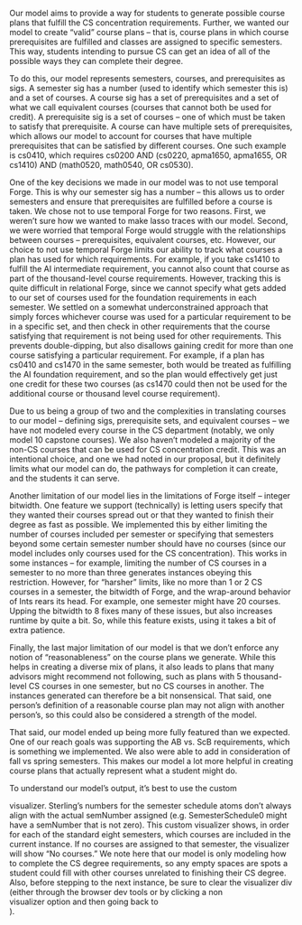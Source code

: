 Our model aims to provide a way for students to generate possible course plans that fulfill the CS concentration requirements. Further, we wanted our model to create “valid” course plans – that is, course plans in which course prerequisites are fulfilled and classes are assigned to specific semesters. This way, students intending to pursue CS can get an idea of all of the possible ways they can complete their degree.

To do this, our model represents semesters, courses, and prerequisites as sigs. A semester sig has a number (used to identify which semester this is) and a set of courses. A course sig has a set of prerequisites and a set of what we call equivalent courses (courses that cannot both be used for credit). A prerequisite sig is a set of courses – one of which must be taken to satisfy that prerequisite. A course can have multiple sets of prerequisites, which allows our model to account for courses that have multiple prerequisites that can be satisfied by different courses. One such example is cs0410, which requires cs0200 AND (cs0220, apma1650, apma1655, OR cs1410) AND (math0520, math0540, OR cs0530).

One of the key decisions we made in our model was to not use temporal Forge. This is why our semester sig has a number – this allows us to order semesters and ensure that prerequisites are fulfilled before a course is taken. We chose not to use temporal Forge for two reasons. First, we weren’t sure how we wanted to make lasso traces with our model. Second, we were worried that temporal Forge would struggle with the relationships between courses – prerequisites, equivalent courses, etc. However, our choice to not use temporal Forge limits our ability to track what courses a plan has used for which requirements. For example, if you take cs1410 to fulfill the AI intermediate requirement, you cannot also count that course as part of the thousand-level course requirements. However, tracking this is quite difficult in relational Forge, since we cannot specify what gets added to our set of courses used for the foundation requirements in each semester. We settled on a somewhat underconstrained approach that simply forces whichever course was used for a particular requirement to be in a specific set, and then check in other requirements that the course satisfying that requirement is not being used for other requirements. This prevents double-dipping, but also disallows gaining credit for more than one course satisfying a particular requirement. For example, if a plan has cs0410 and cs1470 in the same semester, both would be treated as fulfilling the AI foundation requirement, and so the plan would effectively get just one credit for these two courses (as cs1470 could then not be used for the additional course or thousand level course requirement).

Due to us being a group of two and the complexities in translating courses to our model – defining sigs, prerequisite sets, and equivalent courses – we have not modeled every course in the CS department (notably, we only model 10 capstone courses). We also haven’t modeled a majority of the non-CS courses that can be used for CS concentration credit. This was an intentional choice, and one we had noted in our proposal, but it definitely limits what our model can do, the pathways for completion it can create, and the students it can serve. 

Another limitation of our model lies in the limitations of Forge itself – integer bitwidth. One feature we support (technically) is letting users specify that they wanted their courses spread out or that they wanted to finish their degree as fast as possible. We implemented this by either limiting the number of courses included per semester or specifying that semesters beyond some certain semester number should have no courses (since our model includes only courses used for the CS concentration). This works in some instances – for example, limiting the number of CS courses in a semester to no more than three generates instances obeying this restriction. However, for “harsher” limits, like no more than 1 or 2 CS courses in a semester, the bitwidth of Forge, and the wrap-around behavior of Ints rears its head. For example, one semester might have 20 courses. Upping the bitwidth to 8 fixes many of these issues, but also increases runtime by quite a bit. So, while this feature exists, using it takes a bit of extra patience.

Finally, the last major limitation of our model is that we don’t enforce any notion of “reasonableness” on the course plans we generate. While this helps in creating a diverse mix of plans, it also leads to plans that many advisors might recommend not following, such as plans with 5 thousand-level CS courses in one semester, but no CS courses in another. The instances generated can therefore be a bit nonsensical. That said, one person’s definition of a reasonable course plan may not align with another person’s, so this could also be considered a strength of the model.

That said, our model ended up being more fully featured than we expected. One of our reach goals was supporting the AB vs. ScB requirements, which is something we implemented. We also were able to add in consideration of fall vs spring semesters. This makes our model a lot more helpful in creating course plans that actually represent what a student might do.

To understand our model’s output, it’s best to use the custom <div> visualizer. Sterling’s numbers for the semester schedule atoms don’t always align with the actual semNumber assigned (e.g. SemesterSchedule0 might have a semNumber that is not zero). This custom visualizer shows, in order for each of the standard eight semesters, which courses are included in the current instance. If no courses are assigned to that semester, the visualizer will show “No courses.” We note here that our model is only modeling how to complete the CS degree requirements, so any empty spaces are spots a student could fill with other courses unrelated to finishing their CS degree. Also, before stepping to the next instance, be sure to clear the visualizer div (either through the browser dev tools or by clicking a non <div> visualizer option and then going back to <div>). 